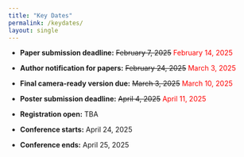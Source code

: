 ```yaml
---
title: "Key Dates"
permalink: /keydates/
layout: single
---
```


- **Paper submission deadline:** ~~February 7, 2025~~ <span style="color: red;">February 14, 2025</span>

- **Author notification for papers:** ~~February 24, 2025~~ <span style="color: red;">March 3, 2025</span>

- **Final camera-ready version due:** ~~March 3, 2025~~ <span style="color: red;">March 10, 2025</span>

- **Poster submission deadline:** ~~April 4, 2025~~ <span style="color: red;">April 11, 2025</span>

- **Registration open:** TBA

- **Conference starts:** April 24, 2025

- **Conference ends:** April 25, 2025

